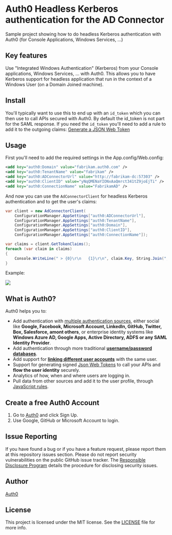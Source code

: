 # Auth0 Headless Kerberos authentication for the AD Connector

Sample project showing how to do headless Kerberos authentication with Auth0 (for Console Applications, Windows Services, ...)

## Key features

Use "Integrated Windows Authentication" (Kerberos) from your Console applications, Windows Services, ... with Auth0. This allows you to have Kerberos support for headless application that run in the context of a Windows User (on a Domain Joined machine).

## Install

You'll typically want to use this to end up with an `id_token` which you can then use to call APIs secured with Auth0. By default the id_token is not part for the SAML response. If you need the `id_token` you'll need to add a rule to add it to the outgoing claims: [Generate a JSON Web Token](https://github.com/auth0/rules/blob/master/rules/jwt.md)

## Usage

First you'll need to add the required settings in the App.config/Web.config:

```xml
<add key="auth0:Domain" value="fabrikam.auth0.com" />
<add key="auth0:TenantName" value="fabrikam" />
<add key="auth0:ADConnectorUrl" value="http://fabrikam-dc:57303" />
<add key="auth0:ClientID" value="yNqQMENaYIONxAaQmrct341tZ9joEjTi" />
<add key="auth0:ConnectionName" value="FabrikamAD" />
```

And now you can use the `AdConnectorClient` for headless Kerberos authentication and to get the user's claims:

```csharp
var client = new AdConnectorClient(
    ConfigurationManager.AppSettings["auth0:ADConnectorUrl"],
    ConfigurationManager.AppSettings["auth0:TenantName"],
    ConfigurationManager.AppSettings["auth0:Domain"],
    ConfigurationManager.AppSettings["auth0:ClientID"],
    ConfigurationManager.AppSettings["auth0:ConnectionName"]);

var claims = client.GetTokenClaims();
foreach (var claim in claims)
{
    Console.WriteLine(" > {0}\r\n   {1}\r\n", claim.Key, String.Join(", ", claim.Value));
}
```

Example:

![](https://cdn.auth0.com/docs/img/ad-kerberos-headless.png)

## What is Auth0?

Auth0 helps you to:

* Add authentication with [multiple authentication sources](https://docs.auth0.com/identityproviders), either social like **Google, Facebook, Microsoft Account, LinkedIn, GitHub, Twitter, Box, Salesforce, amont others**, or enterprise identity systems like **Windows Azure AD, Google Apps, Active Directory, ADFS or any SAML Identity Provider**.
* Add authentication through more traditional **[username/password databases](https://docs.auth0.com/mysql-connection-tutorial)**.
* Add support for **[linking different user accounts](https://docs.auth0.com/link-accounts)** with the same user.
* Support for generating signed [Json Web Tokens](https://docs.auth0.com/jwt) to call your APIs and **flow the user identity** securely.
* Analytics of how, when and where users are logging in.
* Pull data from other sources and add it to the user profile, through [JavaScript rules](https://docs.auth0.com/rules).

## Create a free Auth0 Account

1. Go to [Auth0](https://auth0.com) and click Sign Up.
2. Use Google, GitHub or Microsoft Account to login.

## Issue Reporting

If you have found a bug or if you have a feature request, please report them at this repository issues section. Please do not report security vulnerabilities on the public GitHub issue tracker. The [Responsible Disclosure Program](https://auth0.com/whitehat) details the procedure for disclosing security issues.

## Author

[Auth0](auth0.com)

## License

This project is licensed under the MIT license. See the [LICENSE](LICENSE) file for more info.
